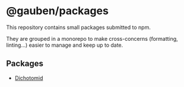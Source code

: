 # @gauben/packages

This repository contains small packages submitted to npm.

They are grouped in a monorepo to make cross-concerns (formatting, linting...) easier to manage and keep up to date.

## Packages

- [Dichotomid](./packages/dichotomid/)
